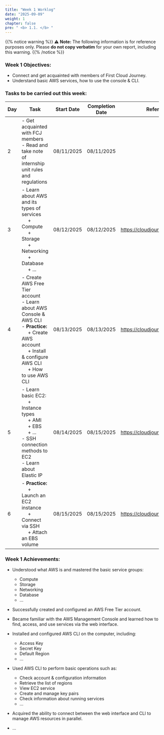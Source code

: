 ```yaml
---
title: "Week 1 Worklog"
date: "2025-09-09"
weight: 1
chapter: false
pre: " <b> 1.1. </b> "
---
```


{{% notice warning %}}
⚠️ **Note:** The following information is for reference purposes only. Please **do not copy verbatim** for your own report, including this warning.
{{% /notice %}}

### Week 1 Objectives:

- Connect and get acquainted with members of First Cloud Journey.
- Understand basic AWS services, how to use the console & CLI.

### Tasks to be carried out this week:

| Day | Task                                                                                                                                                                                                   | Start Date | Completion Date | Reference Material                        |
| --- | ------------------------------------------------------------------------------------------------------------------------------------------------------------------------------------------------------ | ---------- | --------------- | ----------------------------------------- |
| 2   | - Get acquainted with FCJ members <br> - Read and take note of internship unit rules and regulations                                                                                                   | 08/11/2025 | 08/11/2025      |
| 3   | - Learn about AWS and its types of services <br>&emsp; + Compute <br>&emsp; + Storage <br>&emsp; + Networking <br>&emsp; + Database <br>&emsp; + ... <br>                                              | 08/12/2025 | 08/12/2025      | <https://cloudjourney.awsstudygroup.com/> |
| 4   | - Create AWS Free Tier account <br> - Learn about AWS Console & AWS CLI <br> - **Practice:** <br>&emsp; + Create AWS account <br>&emsp; + Install & configure AWS CLI <br> &emsp; + How to use AWS CLI | 08/13/2025 | 08/13/2025      | <https://cloudjourney.awsstudygroup.com/> |
| 5   | - Learn basic EC2: <br>&emsp; + Instance types <br>&emsp; + AMI <br>&emsp; + EBS <br>&emsp; + ... <br> - SSH connection methods to EC2 <br> - Learn about Elastic IP <br>                              | 08/14/2025 | 08/15/2025      | <https://cloudjourney.awsstudygroup.com/> |
| 6   | - **Practice:** <br>&emsp; + Launch an EC2 instance <br>&emsp; + Connect via SSH <br>&emsp; + Attach an EBS volume                                                                                     | 08/15/2025 | 08/15/2025      | <https://cloudjourney.awsstudygroup.com/> |

### Week 1 Achievements:

- Understood what AWS is and mastered the basic service groups:

  - Compute
  - Storage
  - Networking
  - Database
  - ...

- Successfully created and configured an AWS Free Tier account.

- Became familiar with the AWS Management Console and learned how to find, access, and use services via the web interface.

- Installed and configured AWS CLI on the computer, including:

  - Access Key
  - Secret Key
  - Default Region
  - ...

- Used AWS CLI to perform basic operations such as:

  - Check account & configuration information
  - Retrieve the list of regions
  - View EC2 service
  - Create and manage key pairs
  - Check information about running services
  - ...

- Acquired the ability to connect between the web interface and CLI to manage AWS resources in parallel.
- ...
